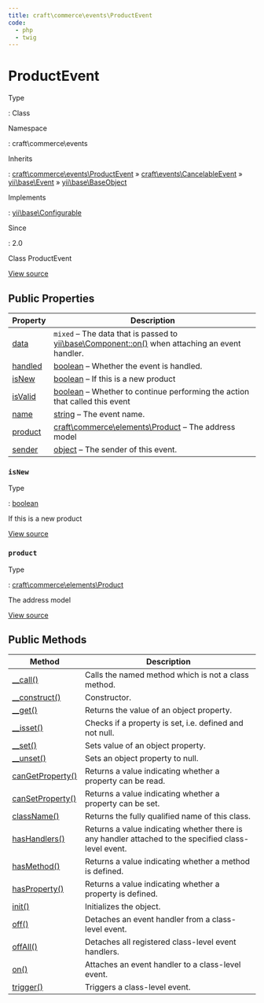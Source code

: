 ```yaml
---
title: craft\commerce\events\ProductEvent
code:
  - php
  - twig
---
```


# ProductEvent

Type

:   Class

Namespace

:   craft\commerce\events

Inherits

:   [craft\commerce\events\ProductEvent](craft-commerce-events-productevent.md) &raquo;
[craft\events\CancelableEvent](https://docs.craftcms.com/api/v3/craft-events-cancelableevent.html) &raquo;
[yii\base\Event](https://www.yiiframework.com/doc/api/2.0/yii-base-event) &raquo;
[yii\base\BaseObject](https://www.yiiframework.com/doc/api/2.0/yii-base-baseobject)

Implements

:   [yii\base\Configurable](https://www.yiiframework.com/doc/api/2.0/yii-base-configurable)

Since

:   2.0



Class ProductEvent





[View source](https://github.com/craftcms/commerce/blob/master/src/events/ProductEvent.php)


## Public Properties

| Property                                                                                                                        | Description
| ------------------------------------------------------------------------------------------------------------------------------- | -------------------------------------------------------------------------------------------------------------------------------------------------------------------------
| [data](https://www.yiiframework.com/doc/api/2.0/yii-base-event#$data-detail "Defined by yii\base\Event")                        | `mixed` – The data that is passed to [yii\base\Component::on()](https://www.yiiframework.com/doc/api/2.0/yii-base-component#on()-detail) when attaching an event handler.
| [handled](https://www.yiiframework.com/doc/api/2.0/yii-base-event#$handled-detail "Defined by yii\base\Event")                  | [boolean](http://php.net/language.types.boolean) – Whether the event is handled.
| [isNew](craft-commerce-events-productevent.md#isnew)                                                                            | [boolean](http://php.net/language.types.boolean) – If this is a new product
| [isValid](https://docs.craftcms.com/api/v3/craft-events-cancelableevent.html#isvalid "Defined by craft\events\CancelableEvent") | [boolean](http://php.net/language.types.boolean) – Whether to continue performing the action that called this event
| [name](https://www.yiiframework.com/doc/api/2.0/yii-base-event#$name-detail "Defined by yii\base\Event")                        | [string](http://php.net/language.types.string) – The event name.
| [product](craft-commerce-events-productevent.md#product)                                                                        | [craft\commerce\elements\Product](craft-commerce-elements-product.md) – The address model
| [sender](https://www.yiiframework.com/doc/api/2.0/yii-base-event#$sender-detail "Defined by yii\base\Event")                    | [object](http://php.net/language.types.object) – The sender of this event.

### `isNew`



Type

:   [boolean](http://php.net/language.types.boolean)



If this is a new product



[View source](https://github.com/craftcms/commerce/blob/master/src/events/ProductEvent.php#L29)



### `product`



Type

:   [craft\commerce\elements\Product](craft-commerce-elements-product.md)



The address model



[View source](https://github.com/craftcms/commerce/blob/master/src/events/ProductEvent.php#L24)







## Public Methods

| Method                                                                                                                                    | Description
| ----------------------------------------------------------------------------------------------------------------------------------------- | ----------------------------------------------------------------------------------------------------
| [__call()](https://www.yiiframework.com/doc/api/2.0/yii-base-baseobject#__call()-detail "Defined by yii\base\BaseObject")                 | Calls the named method which is not a class method.
| [__construct()](https://www.yiiframework.com/doc/api/2.0/yii-base-baseobject#__construct()-detail "Defined by yii\base\BaseObject")       | Constructor.
| [__get()](https://www.yiiframework.com/doc/api/2.0/yii-base-baseobject#__get()-detail "Defined by yii\base\BaseObject")                   | Returns the value of an object property.
| [__isset()](https://www.yiiframework.com/doc/api/2.0/yii-base-baseobject#__isset()-detail "Defined by yii\base\BaseObject")               | Checks if a property is set, i.e. defined and not null.
| [__set()](https://www.yiiframework.com/doc/api/2.0/yii-base-baseobject#__set()-detail "Defined by yii\base\BaseObject")                   | Sets value of an object property.
| [__unset()](https://www.yiiframework.com/doc/api/2.0/yii-base-baseobject#__unset()-detail "Defined by yii\base\BaseObject")               | Sets an object property to null.
| [canGetProperty()](https://www.yiiframework.com/doc/api/2.0/yii-base-baseobject#canGetProperty()-detail "Defined by yii\base\BaseObject") | Returns a value indicating whether a property can be read.
| [canSetProperty()](https://www.yiiframework.com/doc/api/2.0/yii-base-baseobject#canSetProperty()-detail "Defined by yii\base\BaseObject") | Returns a value indicating whether a property can be set.
| [className()](https://www.yiiframework.com/doc/api/2.0/yii-base-baseobject#className()-detail "Defined by yii\base\BaseObject")           | Returns the fully qualified name of this class.
| [hasHandlers()](https://www.yiiframework.com/doc/api/2.0/yii-base-event#hasHandlers()-detail "Defined by yii\base\Event")                 | Returns a value indicating whether there is any handler attached to the specified class-level event.
| [hasMethod()](https://www.yiiframework.com/doc/api/2.0/yii-base-baseobject#hasMethod()-detail "Defined by yii\base\BaseObject")           | Returns a value indicating whether a method is defined.
| [hasProperty()](https://www.yiiframework.com/doc/api/2.0/yii-base-baseobject#hasProperty()-detail "Defined by yii\base\BaseObject")       | Returns a value indicating whether a property is defined.
| [init()](https://www.yiiframework.com/doc/api/2.0/yii-base-baseobject#init()-detail "Defined by yii\base\BaseObject")                     | Initializes the object.
| [off()](https://www.yiiframework.com/doc/api/2.0/yii-base-event#off()-detail "Defined by yii\base\Event")                                 | Detaches an event handler from a class-level event.
| [offAll()](https://www.yiiframework.com/doc/api/2.0/yii-base-event#offAll()-detail "Defined by yii\base\Event")                           | Detaches all registered class-level event handlers.
| [on()](https://www.yiiframework.com/doc/api/2.0/yii-base-event#on()-detail "Defined by yii\base\Event")                                   | Attaches an event handler to a class-level event.
| [trigger()](https://www.yiiframework.com/doc/api/2.0/yii-base-event#trigger()-detail "Defined by yii\base\Event")                         | Triggers a class-level event.








